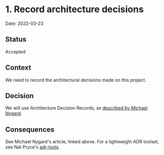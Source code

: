 # 1. Record architecture decisions

Date: 2022-03-23

## Status

Accepted

## Context

We need to record the architectural decisions made on this project.

## Decision

We will use Architecture Decision Records,
as [described by Michael Nygard](http://thinkrelevance.com/blog/2011/11/15/documenting-architecture-decisions).

## Consequences

See Michael Nygard's article, linked above. For a lightweight ADR toolset, see Nat
Pryce's [adr-tools](https://github.com/npryce/adr-tools).

